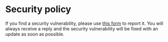 # Security policy

If you find a security vulnerability, please use [this form](https://contact.faircode.eu/?product=fairemailsupport) to report it.
You will always receive a reply and the security vulnerability will be fixed with an update as soon as possible.
